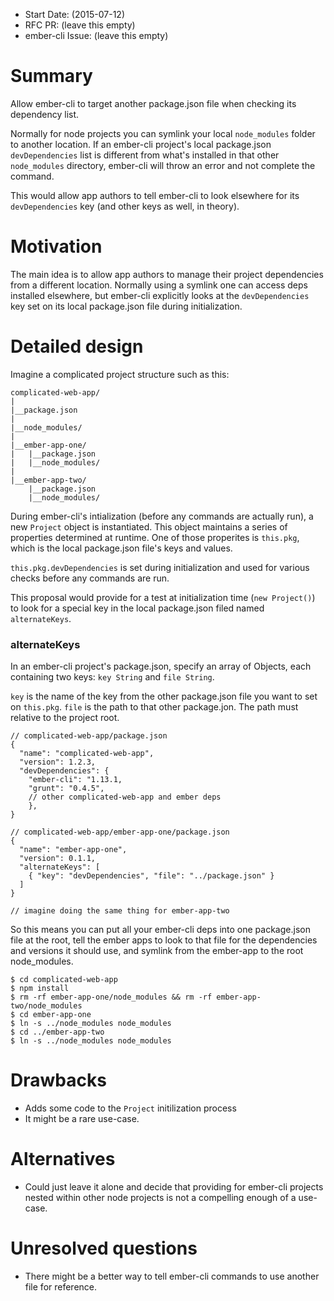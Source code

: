 - Start Date: (2015-07-12)
- RFC PR: (leave this empty)
- ember-cli Issue: (leave this empty)

# Summary

Allow ember-cli to target another package.json file when checking its dependency list. 

Normally for node projects you can symlink your local `node_modules` folder to another location. If an ember-cli project's local package.json `devDependencies` list is different from what's installed in that other `node_modules` directory, ember-cli will throw an error and not complete the command. 

This would allow app authors to tell ember-cli to look elsewhere for its `devDependencies` key (and other keys as well, in theory).

# Motivation

The main idea is to allow app authors to manage their project dependencies from a different location. Normally using a symlink one can access deps installed elsewhere, but ember-cli explicitly looks at the `devDependencies` key set on its local package.json file during initialization.

# Detailed design

Imagine a complicated project structure such as this:
```
complicated-web-app/
|
|__package.json
|
|__node_modules/
|
|__ember-app-one/
|   |__package.json
|   |__node_modules/
|
|__ember-app-two/
    |__package.json
    |__node_modules/
```
During ember-cli's intialization (before any commands are actually run), a new `Project` object is instantiated. This object maintains a series of properties determined at runtime. One of those properites is `this.pkg`, which is the local package.json file's keys and values.

`this.pkg.devDependencies` is set during initialization and used for various checks before any commands are run.

This proposal would provide for a test at initialization time (`new Project()`) to look for a special key in the local package.json filed named `alternateKeys`.

### alternateKeys
In an ember-cli project's package.json, specify an array of Objects, each containing two keys: `key String` and `file String`. 

`key` is the name of the key from the other package.json file you want to set on `this.pkg`. `file` is the path to that other package.jon. The path must relative to the project root. 
```
// complicated-web-app/package.json
{ 
  "name": "complicated-web-app", 
  "version": 1.2.3, 
  "devDependencies": {
    "ember-cli": "1.13.1,
    "grunt": "0.4.5",
    // other complicated-web-app and ember deps
    },
}

// complicated-web-app/ember-app-one/package.json
{
  "name": "ember-app-one",
  "version": 0.1.1,
  "alternateKeys": [
    { "key": "devDependencies", "file": "../package.json" }
  ]
}

// imagine doing the same thing for ember-app-two
```

So this means you can put all your ember-cli deps into one package.json file at the root, tell the ember apps to look to that file for the dependencies and versions it should use, and symlink from the ember-app to the root node_modules.
```
$ cd complicated-web-app
$ npm install
$ rm -rf ember-app-one/node_modules && rm -rf ember-app-two/node_modules
$ cd ember-app-one
$ ln -s ../node_modules node_modules
$ cd ../ember-app-two
$ ln -s ../node_modules node_modules
```

# Drawbacks

- Adds some code to the `Project` initilization process
- It might be a rare use-case.

# Alternatives

- Could just leave it alone and decide that providing for ember-cli projects nested within other node projects is not a compelling enough of a use-case.


# Unresolved questions

- There might be a better way to tell ember-cli commands to use another file for reference.
